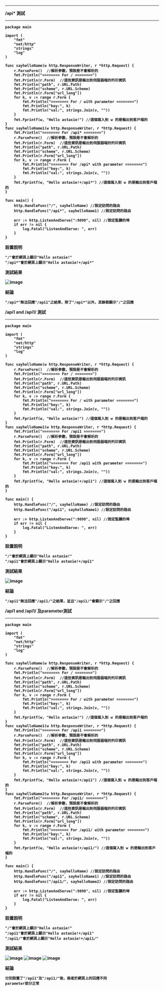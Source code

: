 ***
<strong>/api* 測試<strong>
***
```golang
package main

import (
	"fmt"
	"net/http"
	"strings"
	"log"
)

func sayhelloName(w http.ResponseWriter, r *http.Request) {
	r.ParseForm()  //解析參數，預設是不會解析的
	fmt.Println("======== For / ========")
	fmt.Println(r.Form)  //這些資訊是輸出到伺服器端的列印資訊
	fmt.Println("path", r.URL.Path)
	fmt.Println("scheme", r.URL.Scheme)
	fmt.Println(r.Form["url_long"])
	for k, v := range r.Form {
		fmt.Println("======== For / with parameter ========")
		fmt.Println("key:", k)
		fmt.Println("val:", strings.Join(v, ""))
	}
	fmt.Fprintf(w, "Hello astaxie!") //這個寫入到 w 的是輸出到客戶端的
}
func sayhelloName1(w http.ResponseWriter, r *http.Request) {
	fmt.Println("======== For /api* ========")
	r.ParseForm()  //解析參數，預設是不會解析的
	fmt.Println(r.Form)  //這些資訊是輸出到伺服器端的列印資訊
	fmt.Println("path", r.URL.Path)
	fmt.Println("scheme", r.URL.Scheme)
	fmt.Println(r.Form["url_long"])
	for k, v := range r.Form {
		fmt.Println("======== For /api* with parameter ========")
		fmt.Println("key:", k)
		fmt.Println("val:", strings.Join(v, ""))
	}
	fmt.Fprintf(w, "Hello astaxie!+/api*") //這個寫入到 w 的是輸出到客戶端的
}

func main() {
	http.HandleFunc("/", sayhelloName) //設定訪問的路由
	http.HandleFunc("/api*", sayhelloName1) //設定訪問的路由	

	err := http.ListenAndServe(":9090", nil) //設定監聽的埠
	if err != nil {
		log.Fatal("ListenAndServe: ", err)
	}
}
```

設置說明

<pre><code>"/"會於網頁上顯示"Hello astaxie!"
"/api*"會於網頁上顯示"Hello astaxie!+/api*"
</code></pre>

測試結果

![image](https://github.com/HongScarlet/homework/blob/master/GO/img/20191211/TEST1.png)

結論
<pre><code>"/api*"無法回應"/api1"之結果，除了"/api*"以外，其餘都顯示"/"之回應
</code></pre>


<strong>/api1 and /api1/ 測試<strong>
***
```golang
package main

import (
	"fmt"
	"net/http"
	"strings"
	"log"
)

func sayhelloName(w http.ResponseWriter, r *http.Request) {
	r.ParseForm()  //解析參數，預設是不會解析的
	fmt.Println("======== For / ========")
	fmt.Println(r.Form)  //這些資訊是輸出到伺服器端的列印資訊
	fmt.Println("path", r.URL.Path)
	fmt.Println("scheme", r.URL.Scheme)
	fmt.Println(r.Form["url_long"])
	for k, v := range r.Form {
		fmt.Println("======== For / with parameter ========")
		fmt.Println("key:", k)
		fmt.Println("val:", strings.Join(v, ""))
	}
	fmt.Fprintf(w, "Hello astaxie!") //這個寫入到 w 的是輸出到客戶端的
}
func sayhelloName1(w http.ResponseWriter, r *http.Request) {
	fmt.Println("======== For /api1 ========")
	r.ParseForm()  //解析參數，預設是不會解析的
	fmt.Println(r.Form)  //這些資訊是輸出到伺服器端的列印資訊
	fmt.Println("path", r.URL.Path)
	fmt.Println("scheme", r.URL.Scheme)
	fmt.Println(r.Form["url_long"])
	for k, v := range r.Form {
		fmt.Println("======== For /api1 with parameter ========")
		fmt.Println("key:", k)
		fmt.Println("val:", strings.Join(v, ""))
	}
	fmt.Fprintf(w, "Hello astaxie!+/api1") //這個寫入到 w 的是輸出到客戶端的
}

func main() {
	http.HandleFunc("/", sayhelloName) //設定訪問的路由
	http.HandleFunc("/api1", sayhelloName1) //設定訪問的路由	

	err := http.ListenAndServe(":9090", nil) //設定監聽的埠
	if err != nil {
		log.Fatal("ListenAndServe: ", err)
	}
}
```

設置說明

<pre><code>"/"會於網頁上顯示"Hello astaxie!"
"/api1"會於網頁上顯示"Hello astaxie!+/api1"
</code></pre>

測試結果

![image](https://github.com/HongScarlet/homework/blob/master/GO/img/20191211/TEST2.png)

結論
<pre><code>"/api1"無法回應"/api1/"之結果，並且"/api1/"會顯示"/"之回應
</code></pre>


<strong>/api1 and /api1/ 及parameter測試<strong>
***
```golang
package main

import (
	"fmt"
	"net/http"
	"strings"
	"log"
)

func sayhelloName(w http.ResponseWriter, r *http.Request) {
	r.ParseForm()  //解析參數，預設是不會解析的
	fmt.Println("======== For / ========")
	fmt.Println(r.Form)  //這些資訊是輸出到伺服器端的列印資訊
	fmt.Println("path", r.URL.Path)
	fmt.Println("scheme", r.URL.Scheme)
	fmt.Println(r.Form["url_long"])
	for k, v := range r.Form {
		fmt.Println("======== For / with parameter ========")
		fmt.Println("key:", k)
		fmt.Println("val:", strings.Join(v, ""))
	}
	fmt.Fprintf(w, "Hello astaxie!") //這個寫入到 w 的是輸出到客戶端的
}
func sayhelloName1(w http.ResponseWriter, r *http.Request) {
	fmt.Println("======== For /api1 ========")
	r.ParseForm()  //解析參數，預設是不會解析的
	fmt.Println(r.Form)  //這些資訊是輸出到伺服器端的列印資訊
	fmt.Println("path", r.URL.Path)
	fmt.Println("scheme", r.URL.Scheme)
	fmt.Println(r.Form["url_long"])
	for k, v := range r.Form {
		fmt.Println("======== For /api1 with parameter ========")
		fmt.Println("key:", k)
		fmt.Println("val:", strings.Join(v, ""))
	}
	fmt.Fprintf(w, "Hello astaxie!+/api1") //這個寫入到 w 的是輸出到客戶端的
}
func sayhelloName2(w http.ResponseWriter, r *http.Request) {
	fmt.Println("======== For /api1/ ========")
	r.ParseForm()  //解析參數，預設是不會解析的
	fmt.Println(r.Form)  //這些資訊是輸出到伺服器端的列印資訊
	fmt.Println("path", r.URL.Path)
	fmt.Println("scheme", r.URL.Scheme)
	fmt.Println(r.Form["url_long"])
	for k, v := range r.Form {
		fmt.Println("======== For /api1/ with parameter ========")
		fmt.Println("key:", k)
		fmt.Println("val:", strings.Join(v, ""))
	}
	fmt.Fprintf(w, "Hello astaxie!+/api1/") //這個寫入到 w 的是輸出到客戶端的
}

func main() {
	http.HandleFunc("/", sayhelloName) //設定訪問的路由
	http.HandleFunc("/api1", sayhelloName1) //設定訪問的路由	
	http.HandleFunc("/api1/", sayhelloName2) //設定訪問的路由	

	err := http.ListenAndServe(":9090", nil) //設定監聽的埠
	if err != nil {
		log.Fatal("ListenAndServe: ", err)
	}
}
```

設置說明

<pre><code>"/"會於網頁上顯示"Hello astaxie!"
"/api1"會於網頁上顯示"Hello astaxie!+/api1"
"/api1/"會於網頁上顯示"Hello astaxie!+/api1/"
</code></pre>

測試結果

![image](https://github.com/HongScarlet/homework/blob/master/GO/img/20191211/TEST3-1.png)
![image](https://github.com/HongScarlet/homework/blob/master/GO/img/20191211/TEST3-2.png)
![image](https://github.com/HongScarlet/homework/blob/master/GO/img/20191211/TEST3-3.png)

結論
<pre><code>分別設置了"/api1"及"/api1/"後，兩者於網頁上的回應不同
parameter部分正常
</code></pre>


